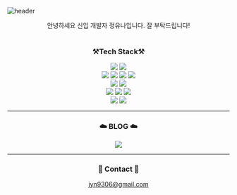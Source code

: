 ![header](https://capsule-render.vercel.app/api?type=transparent&height=180&text=Yuna's%20GitHub%20👋&fontColor=703ee5&animation=scaleIn&fontSize=70&fontAlign=52&desc=Welcome&descAlign=20&descAlignY=20)

<div align="center">
안녕하세요 신입 개발자 정유나입니다. 잘 부탁드립니다!
</div>
<br>
<div align="center">
    <h3>⚒️Tech Stack⚒️</h3>
</div>
<div align="center">
    <p>
        <img src="https://img.shields.io/badge/Java-007396?style=flat&logo=Java&logoColor=white" />
        <img src="https://img.shields.io/badge/JavaScript-F7DF1E?style=flat&logo=JavaScript&logoColor=white" />
        <br>
        <img src="https://img.shields.io/badge/HTML5-E34F26?style=flat&logo=HTML5&logoColor=white" />
	    <img src="https://img.shields.io/badge/CSS3-1572B6?style=flat&logo=CSS3&logoColor=white" />
        <img src="https://img.shields.io/badge/Bootstrap-7952B3?style=flat&logo=Bootstrap&logoColor=white" />
        <img src="https://img.shields.io/badge/jQuery-0769AD?style=flat&logo=jQuery&logoColor=white" />
        <br>
        <img src="https://img.shields.io/badge/Spring-6DB33F?style=flat&logo=Spring&logoColor=white" />
	    <img src="https://img.shields.io/badge/Spring Boot-6DB33F?style=flat&logo=Spring Boot&logoColor=white" />
        <br>
        <img src="https://img.shields.io/badge/Thymeleaf-005F0F?style=flat&logo=Thymeleaf&logoColor=white" />
	    <img src="https://img.shields.io/badge/Handlebars.js-000000?style=flat&logo=Handlebars.js&logoColor=white" />
         <img src="https://img.shields.io/badge/Ajax-3d5a80?style=flat&logo=Ajax&logoColor=white" />
        <br>
        <img src="https://img.shields.io/badge/Oracle SQL-F80000?style=flat&logo=Oracle&logoColor=white" />
        <img src="https://img.shields.io/badge/MyBatis-bf0603?style=flat&logo=Java&logoColor=white" />
    </p>
</div>
<hr>    
<div align="center">
    <h3>☁️ BLOG ☁️</h3>
    <a href="https://www.notion.so/Yuna-s-Log-90b49b26389e4981b297044f745b7c70" target="_blank">
        <img src="https://img.shields.io/badge/Notion-000000?style=flat-square&logo=Tistory&logoColor=white"/>
    </a>
</div>
<hr>
<div align="center">
    <h3>📧 Contact 📧</h3>
    <a href="mailto:jyn9306@gmail.com">jyn9306@gmail.com</a>
</div>
